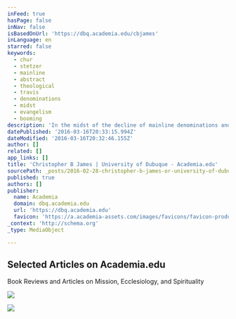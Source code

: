 ```yaml
---
inFeed: true
hasPage: false
inNav: false
isBasedOnUrl: 'https://dbq.academia.edu/cbjames'
inLanguage: en
starred: false
keywords:
  - chur
  - stetzer
  - mainline
  - abstract
  - theological
  - travis
  - denominations
  - midst
  - evangelism
  - booming
description: 'In the midst of the decline of mainline denominations and the rise of the "nones" in the U.S. something surprising is happening.[i] Church planting is booming. According to Stetzer and Travis, the number of new chur...'
datePublished: '2016-03-16T20:33:15.994Z'
dateModified: '2016-03-16T20:32:46.155Z'
author: []
related: []
app_links: []
title: 'Christopher B James | University of Dubuque - Academia.edu'
sourcePath: _posts/2016-02-28-christopher-b-james-or-university-of-dubuque-academiaedu.md
published: true
authors: []
publisher:
  name: Academia
  domain: dbq.academia.edu
  url: 'https://dbq.academia.edu'
  favicon: 'https://a.academia-assets.com/images/favicons/favicon-production.ico'
_context: 'http://schema.org'
_type: MediaObject

---
```

<article style=""><h1>Selected Articles on Academia.edu</h1><p>Book Reviews and Articles on Mission, Ecclesiology, and Spirituality</p><img src="https://s3-us-west-2.amazonaws.com/the-grid-img/p/080108c1c95395b63e97827132f19078fd08f283.jpg" /></article>

![](https://the-grid-user-content.s3-us-west-2.amazonaws.com/d757a76e-9381-464f-ab1c-ccd7884b5a1a.jpg)